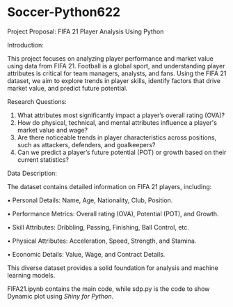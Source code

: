 # Soccer-Python622

Project Proposal: 
FIFA 21 Player Analysis Using Python 

Introduction: 

This project focuses on analyzing player performance and market value using data from FIFA 
21. Football is a global sport, and understanding player attributes is critical for team managers, 
analysts, and fans. Using the FIFA 21 dataset, we aim to explore trends in player skills, identify 
factors that drive market value, and predict future potential. 

Research Questions: 
1. What attributes most significantly impact a player’s overall rating (OVA)? 
2. How do physical, technical, and mental attributes influence a player's market value and 
wage? 
3. Are there noticeable trends in player characteristics across positions, such as 
attackers, defenders, and goalkeepers? 
4. Can we predict a player’s future potential (POT) or growth based on their current 
statistics?

Data Description: 

The dataset contains detailed information on FIFA 21 players, including: 

• Personal Details: Name, Age, Nationality, Club, Position. 

• Performance Metrics: Overall rating (OVA), Potential (POT), and Growth. 

• Skill Attributes: Dribbling, Passing, Finishing, Ball Control, etc. 

• Physical Attributes: Acceleration, Speed, Strength, and Stamina. 

• Economic Details: Value, Wage, and Contract Details. 

This diverse dataset provides a solid foundation for analysis and machine learning models. 

FIFA21.ipynb contains the main code, while sdp.py is the code to show Dynamic plot using _Shiny for Python_.
